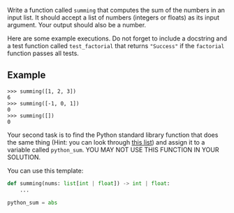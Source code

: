 Write a function called `summing` that computes the sum of the numbers in an input list. It should
accept a list of numbers (integers or floats) as its input argument. Your output should also be a
number.

Here are some example executions. Do not forget to include a docstring and a test function
called `test_factorial` that returns `"Success"` if the `factorial` function passes all tests.

## Example

```console?lang=python&prompt=>>>
>>> summing([1, 2, 3])
6
>>> summing([-1, 0, 1])
0
>>> summing([])
0
```

Your second task is to find the Python standard library function that does the same thing (Hint: you
can look through [this list](https://docs.python.org/3/library/functions.html)) and assign it to a
variable called `python_sum`. YOU MAY NOT USE THIS FUNCTION IN YOUR SOLUTION.

You can use this template:

```python
def summing(nums: list[int | float]) -> int | float:
    ...
    
python_sum = abs
```
